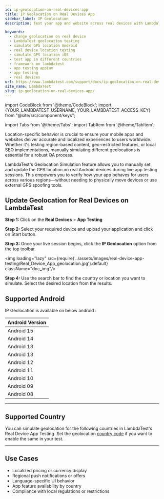 ```yaml
---
id: ip-geolocation-on-real-devices-app
title: IP Geolocation on Real Devices App
sidebar_label: IP Geolocation
description: Test your app and website across real devices with LambdaTest.

keywords:
  - change geolocation on real device
  - LambdaTest geolocation testing
  - simulate GPS location Android
  - real device location testing
  - simulate GPS location iOS
  - test app in different countries
  - framework on lambdatest
  - app testing appium
  - app testing
  - real devices
url: https://www.lambdatest.com/support/docs/ip-geolocation-on-real-devices-app/
site_name: LambdaTest
slug: ip-geolocation-on-real-devices-app/
---
```


import CodeBlock from '@theme/CodeBlock';
import {YOUR_LAMBDATEST_USERNAME, YOUR_LAMBDATEST_ACCESS_KEY} from "@site/src/component/keys";

import Tabs from '@theme/Tabs';
import TabItem from '@theme/TabItem';

<script type="application/ld+json"
      dangerouslySetInnerHTML={{ __html: JSON.stringify({
       "@context": "https://schema.org",
        "@type": "BreadcrumbList",
        "itemListElement": [{
          "@type": "ListItem",
          "position": 1,
          "name": "Home",
          "item": "https://www.lambdatest.com"
        },{
          "@type": "ListItem",
          "position": 2,
          "name": "Support",
          "item": "https://www.lambdatest.com/support/docs/"
        },{
          "@type": "ListItem",
          "position": 3,
          "name": "Screen Reader on Real Devices App",
          "item": "https://www.lambdatest.com/support/docs/ip-geolocation-on-real-devices-app"
        }]
      })
    }}
></script>

Location-specific behavior is crucial to ensure your mobile apps and websites deliver accurate and localized experiences to users worldwide. Whether it's testing region-based content, geo-restricted features, or local SEO implementations, manually simulating different geolocations is essential for a robust QA process.

LambdaTest's Geolocation Simulation feature allows you to manually set and update the GPS location on real Android devices during live app testing sessions. This empowers you to verify how your app behaves for users across various regions—without needing to physically move devices or use external GPS spoofing tools.


## Update Geolocation for Real Devices on LambdaTest

**Step 1:** Click on the **Real Devices** > **App Testing**

**Step 2:** Select your required device and upload your application and click on Start button.

**Step 3:** Once your live session begins, click the **IP Geolocation** option from the top toolbar.

<img loading="lazy" src={require('../assets/images/real-device-app-testing/Real_Device_App_geolocation.jpg').default} className="doc_img"/>

**Step 4:** Use the search bar to find the country or location you want to simulate. Select the desired location from the results.

## Supported Android

 IP Geolocation is available on below android :

| Android Version |
|----------------------|
|Android 15|
|Android 14|
|Android 13|
|Android 13|
|Android 12|
|Android 11|
|Android 10|
|Android 09|
|Android 08|

---


## Supported Country 

You can simulate geolocation for the following countries in LambdaTest's Real Device App Testing. Set the geolocation [country code](/support/docs/appium-ip-geolocation/#supported-ip-geolocations) if you want to enable the same in your test. 

---

## Use Cases 

- Localized pricing or currency display
- Regional push notifications or offers
- Language-specific UI behavior
- App feature availability by country
- Compliance with local regulations or restrictions